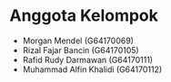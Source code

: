 # Anggota Kelompok
- Morgan Mendel (G64170069)
- Rizal Fajar Bancin (G64170105)
- Rafid Rudy Darmawan (G64170111)
- Muhammad Alfin Khalidi (G64170112)
